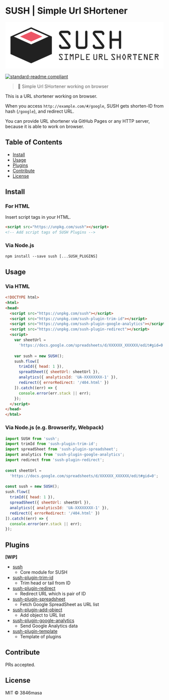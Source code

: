 # SUSH | Simple Url SHortener

![SUSH](./img/logo.png)

[![standard-readme compliant](https://img.shields.io/badge/standard--readme-OK-green.svg?style=flat-square)](https://github.com/RichardLitt/standard-readme)

> 🍣 Simple Url SHortener working on browser

This is a URL shortener working on browser.

When you access ``http://example.com/#/google``, SUSH gets shorten-ID from hash (``/google``), and redirect URL.

You can provide URL shortener via GitHub Pages or any HTTP server, because it is able to work on browser.

## Table of Contents
<!-- TOC depthFrom:2 depthTo:2 updateOnSave:false -->

- [Install](#install)
- [Usage](#usage)
- [Plugins](#plugins)
- [Contribute](#contribute)
- [License](#license)

<!-- /TOC -->

## Install

### For HTML

Insert script tags in your HTML.
```html
<script src="https://unpkg.com/sush"></script>
<!-- Add script tags of SUSH Plugins -->
```

### Via Node.js
```
npm install --save sush [...SUSH_PLUGINS]
```

## Usage

### Via HTML

```html
<!DOCTYPE html>
<html>
<head>
  <script src="https://unpkg.com/sush"></script>
  <script src="https://unpkg.com/sush-plugin-trim-id"></script>
  <script src="https://unpkg.com/sush-plugin-google-analytics"></script>
  <script src="https://unpkg.com/sush-plugin-redirect"></script>
  <script>
    var sheetUrl =
      'https://docs.google.com/spreadsheets/d/XXXXXX_XXXXXX/edit#gid=0';

    var sush = new SUSH();
    sush.flow([
      trimId({ head: 1 }),
      spreadSheet({ sheetUrl: sheetUrl }),
      analytics({ analyticsId: 'UA-XXXXXXXX-1' }),
      redirect({ errorRedirect: '/404.html' })
    ]).catch((err) => {
      console.error(err.stack || err);
    });
  </script>
</head>
</html>
```

### Via Node.js (e.g. Browserify, Webpack)

```js
import SUSH from 'sush';
import trimId from 'sush-plugin-trim-id';
import spreadSheet from 'sush-plugin-spreadsheet';
import analytics from 'sush-plugin-google-analytics';
import redirect from 'sush-plugin-redirect';

const sheetUrl =
  'https://docs.google.com/spreadsheets/d/XXXXXX_XXXXXX/edit#gid=0';

const sush = new SUSH();
sush.flow([
  trimId({ head: 1 }),
  spreadSheet({ sheetUrl: sheetUrl }),
  analytics({ analyticsId: 'UA-XXXXXXXX-1' }),
  redirect({ errorRedirect: '/404.html' })
]).catch((err) => {
  console.error(err.stack || err);
});
```

## Plugins

**[WIP]**

- [sush](./packages/sush)
  - Core module for SUSH
- [sush-plugin-trim-id](./packages/sush-plugin-trim-id)
  - Trim head or tail from ID
- [sush-plugin-redirect](./packages/sush-plugin-redirect)
  - Redirect URL which is pair of ID
- [sush-plugin-spreadsheet](./packages/sush-plugin-spreadsheet)
  - Fetch Google SpreadSheet as URL list
- [sush-plugin-add-object](./packages/sush-plugin-add-object)
  - Add object to URL list
- [sush-plugin-google-analytics](./packages/sush-plugin-google-analytics)
  - Send Google Analytics data
- [sush-plugin-template](./packages/sush-plugin-template)
  - Template of plugins

## Contribute

PRs accepted.

## License

MIT © 3846masa
